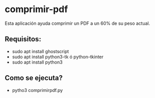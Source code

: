 # comprimir-pdf
Esta aplicación ayuda comprimir un PDF a un 60% de su peso actual.

## Requisitos:
- sudo apt install ghostscript
- sudo apt install python3-tk ó python-tkinter
- sudo apt install python3

## Como se ejecuta?

- pytho3 comprimirpdf.py

